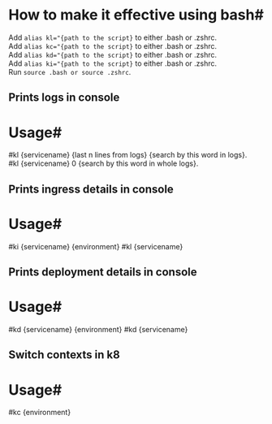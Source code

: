 # How to make it effective using bash#

Add `alias kl="{path to the script}` to either .bash or .zshrc.   
Add `alias kc="{path to the script}` to either .bash or .zshrc.   
Add `alias kd="{path to the script}` to either .bash or .zshrc.   
Add `alias ki="{path to the script}` to either .bash or .zshrc.   
Run  `source .bash or source .zshrc`.


## Prints logs in console

# Usage#

#kl {servicename} {last n lines from logs} {search by this word in logs}.   
#kl {servicename} 0 {search by this word in whole logs}.    

## Prints ingress details in console

# Usage#

#ki {servicename} {environment}
#kl {servicename}


## Prints deployment details in console

# Usage#

#kd {servicename} {environment}
#kd {servicename}

## Switch contexts in k8

# Usage#

#kc {environment}



